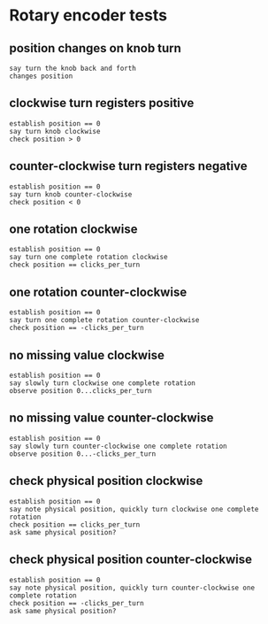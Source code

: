 # Rotary encoder tests

## position changes on knob turn

    say turn the knob back and forth
    changes position

## clockwise turn registers positive

    establish position == 0
    say turn knob clockwise
    check position > 0

## counter-clockwise turn registers negative

    establish position == 0
    say turn knob counter-clockwise
    check position < 0

## one rotation clockwise

    establish position == 0
    say turn one complete rotation clockwise
    check position == clicks_per_turn

## one rotation counter-clockwise

    establish position == 0
    say turn one complete rotation counter-clockwise
    check position == -clicks_per_turn

## no missing value clockwise

    establish position == 0
    say slowly turn clockwise one complete rotation
    observe position 0...clicks_per_turn

## no missing value counter-clockwise

    establish position == 0
    say slowly turn counter-clockwise one complete rotation
    observe position 0...-clicks_per_turn

## check physical position clockwise

    establish position == 0
    say note physical position, quickly turn clockwise one complete rotation
    check position == clicks_per_turn
    ask same physical position?

## check physical position counter-clockwise

    establish position == 0
    say note physical position, quickly turn counter-clockwise one complete rotation
    check position == -clicks_per_turn
    ask same physical position?






